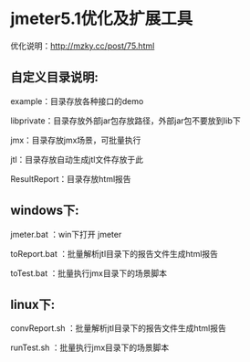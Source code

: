# jmeter5.1优化及扩展工具

优化说明：http://mzky.cc/post/75.html


## 自定义目录说明:

example：目录存放各种接口的demo

libprivate：目录存放外部jar包存放路径，外部jar包不要放到lib下

jmx：目录存放jmx场景，可批量执行

jtl：目录存放自动生成jtl文件存放于此

ResultReport：目录存放html报告


## windows下:

jmeter.bat ：win下打开 jmeter

toReport.bat ：批量解析jtl目录下的报告文件生成html报告

toTest.bat ：批量执行jmx目录下的场景脚本


## linux下: 

convReport.sh ：批量解析jtl目录下的报告文件生成html报告

runTest.sh ：批量执行jmx目录下的场景脚本
